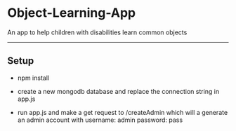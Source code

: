 # Object-Learning-App

An app to help children with disabilities learn common objects

-----------------------------------

## Setup

- npm install

- create a new mongodb database and replace the connection string in app.js

- run app.js and make a get request to /createAdmin which will a generate an admin account with 
  username: admin 
  password: pass

